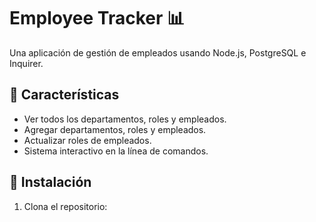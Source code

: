 # Employee Tracker 📊

Una aplicación de gestión de empleados usando Node.js, PostgreSQL e Inquirer.

## 📌 Características
- Ver todos los departamentos, roles y empleados.
- Agregar departamentos, roles y empleados.
- Actualizar roles de empleados.
- Sistema interactivo en la línea de comandos.

## 🚀 Instalación
1. Clona el repositorio:
